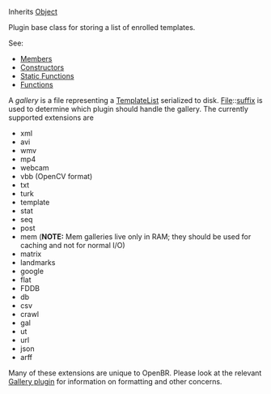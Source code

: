 <!-- GALLERY -->

Inherits [Object](../object/object.md)

Plugin base class for storing a list of enrolled templates.

See:

* [Members](members.md)
* [Constructors](constructors.md)
* [Static Functions](statics.md)
* [Functions](functions.md)

A *gallery* is a file representing a [TemplateList](../templatelist/templatelist.md) serialized to disk. [File](../file/file.md)::[suffix](../file/functions.md#suffix) is used to determine which plugin should handle the gallery. The currently supported extensions are

* xml
* avi
* wmv
* mp4
* webcam
* vbb (OpenCV format)
* txt
* turk
* template
* stat
* seq
* post
* mem (**NOTE:** Mem galleries live only in RAM; they should be used for caching and not for normal I/O)
* matrix
* landmarks
* google
* flat
* FDDB
* db
* csv
* crawl
* gal
* ut
* url
* json
* arff

Many of these extensions are unique to OpenBR. Please look at the relevant [Gallery plugin](../../plugins/gallery.md) for information on formatting and other concerns.
